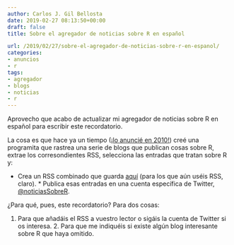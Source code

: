 ```yaml
---
author: Carlos J. Gil Bellosta
date: 2019-02-27 08:13:50+00:00
draft: false
title: Sobre el agregador de noticias sobre R en español

url: /2019/02/27/sobre-el-agregador-de-noticias-sobre-r-en-espanol/
categories:
- anuncios
- r
tags:
- agregador
- blogs
- noticias
- r
---
```





Aprovecho que acabo de actualizar mi agregador de noticias sobre R en español para escribir este recordatorio.







La cosa es que hace ya un tiempo ([¡lo anuncié en 2010!](https://www.datanalytics.com/2010/06/03/agregador-de-noticias-sobre-r-en-espanol/)) creé una programita que rastrea una serie de blogs que publican cosas sobre R, extrae los corresondientes RSS, selecciona las entradas que tratan sobre R y:





  * Crea un RSS combinado que guarda [aquí](https://www.datanalytics.com/r_blogs_mashup.rss) (para los que aún uséis RSS, claro).  * Publica esas entradas en una cuenta específica de Twitter, [@noticiasSobreR](https://twitter.com/noticiasSobreR).





¿Para qué, pues, este recordatorio? Para dos cosas:





  1. Para que añadáis el RSS a vuestro lector o sigáis la cuenta de Twitter si os interesa.  2. Para que me indiquéis si existe algún blog interesante sobre R que haya omitido.


